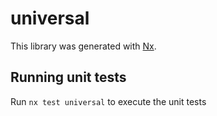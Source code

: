 # universal

This library was generated with [Nx](https://nx.dev).

## Running unit tests

Run `nx test universal` to execute the unit tests
